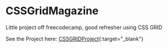 # CSSGridMagazine

Little project off freecodecamp, good refresher using CSS GRID

See the Project here: [CSSGRIDProject](https://thenuggitman.github.io/CSSGridMagazine/ "CSS GRIS Project"){:target="_blank"}
